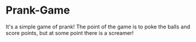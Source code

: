 # Prank-Game
It's a simple game of prank! The point of the game is to poke the balls and score points, but at some point there is a screamer!
